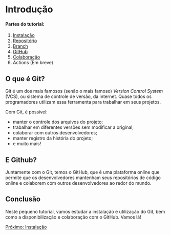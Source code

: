 # Introdução

#### **Partes do tutorial:**
1. [Instalação](Instalação.md)
2. [Repositório](Repositório.md)
3. [Branch](Branch.md) 
4. [GitHub](GitHub.md)
5. [Colaboração](Colaboração.md)
6. Actions (Em breve)
## O que é Git?

Git é um dos mais famosos (senão o mais famoso) *Version Control System* (VCS), ou sistema de controle de versão, da internet. Quase todos os programadores utilizam essa ferramenta para trabalhar em seus projetos.

Com Git, é possível:
- manter o controle dos arquivos do projeto;
- trabalhar em diferentes versões sem modificar a original;
- colaborar com outros desenvolvedores;
- manter registro da história do projeto;
- e muito mais!

## E Github?

Juntamente com o Git, temos o GitHub, que é uma plataforma online que permite que os desenvolvedores mantenham seus repositórios de código online e colaborem com outros desenvolvedores ao redor do mundo.

## Conclusão

Neste pequeno tutorial, vamos estudar a instalação e utilização do Git, bem como a disponibilização e colaboração com o GitHub. Vamos lá!

[Próximo: Instalação](Instalação.md)

